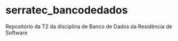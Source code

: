 # serratec_bancodedados
Repositório da T2 da disciplina de Banco de Dados da Residência de Software
